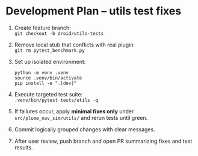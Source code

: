 # Development Plan – utils test fixes

1. Create feature branch:  
   `git checkout -b droid/utils-tests`

2. Remove local stub that conflicts with real plugin:  
   `git rm pytest_benchmark.py`

3. Set up isolated environment:  
   ```
   python -m venv .venv
   source .venv/bin/activate
   pip install -e ".[dev]"
   ```

4. Execute targeted test suite:  
   `.venv/bin/pytest tests/utils -q`

5. If failures occur, apply **minimal fixes only** under `src/plume_nav_sim/utils/` and rerun tests until green.

6. Commit logically grouped changes with clear messages.

7. After user review, push branch and open PR summarizing fixes and test results.

